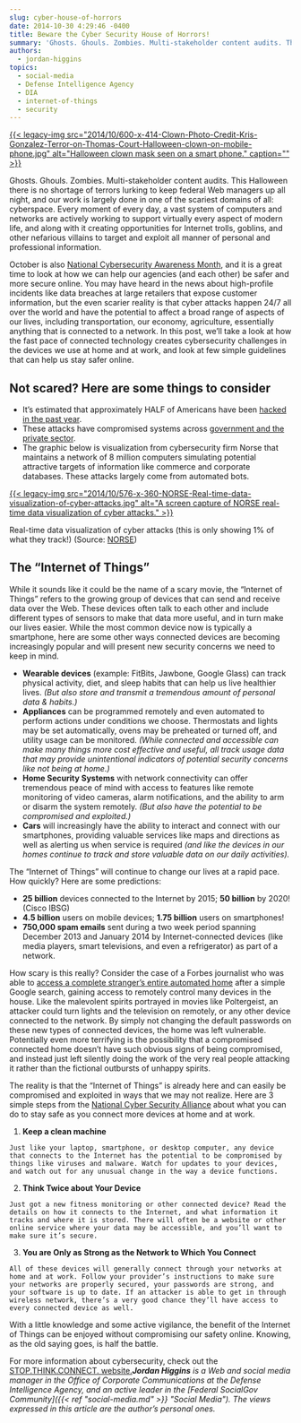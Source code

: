 ```yaml
---
slug: cyber-house-of-horrors
date: 2014-10-30 4:29:46 -0400
title: Beware the Cyber Security House of Horrors!
summary: 'Ghosts. Ghouls. Zombies. Multi-stakeholder content audits. This Halloween there is no shortage of terrors lurking to keep federal Web managers up all night, and our work is largely done in one of the scariest domains of all: cyberspace. Every moment of every day, a vast system of computers and networks are actively working to support'
authors:
  - jordan-higgins
topics:
  - social-media
  - Defense Intelligence Agency
  - DIA
  - internet-of-things
  - security
---
```


[{{< legacy-img src="2014/10/600-x-414-Clown-Photo-Credit-Kris-Gonzalez-Terror-on-Thomas-Court-Halloween-clown-on-mobile-phone.jpg" alt="Halloween clown mask seen on a smart phone." caption="" >}}](https://s3.amazonaws.com/digitalgov/_legacy-img/2014/10/600-x-414-Clown-Photo-Credit-Kris-Gonzalez-Terror-on-Thomas-Court-Halloween-clown-on-mobile-phone.jpg) 

Ghosts. Ghouls. Zombies. Multi-stakeholder content audits. This Halloween there is no shortage of terrors lurking to keep federal Web managers up all night, and our work is largely done in one of the scariest domains of all: cyberspace. Every moment of every day, a vast system of computers and networks are actively working to support virtually every aspect of modern life, and along with it creating opportunities for Internet trolls, goblins, and other nefarious villains to target and exploit all manner of personal and professional information.

October is also [National Cybersecurity Awareness Month](http://www.staysafeonline.org/ncsam/landing-page/), and it is a great time to look at how we can help our agencies (and each other) be safer and more secure online. You may have heard in the news about high-profile incidents like data breaches at large retailers that expose customer information, but the even scarier reality is that cyber attacks happen 24/7 all over the world and have the potential to affect a broad range of aspects of our lives, including transportation, our economy, agriculture, essentially anything that is connected to a network. In this post, we’ll take a look at how the fast pace of connected technology creates cybersecurity challenges in the devices we use at home and at work, and look at few simple guidelines that can help us stay safer online.

## Not scared? Here are some things to consider

  * It’s estimated that approximately HALF of Americans have been [hacked in the past year](http://money.cnn.com/2014/05/28/technology/security/hack-data-breach/).
  * These attacks have compromised systems across [government and the private sector](http://www.informationisbeautiful.net/visualizations/worlds-biggest-data-breaches-hacks/).
  * The graphic below is visualization from cybersecurity firm Norse that maintains a network of 8 million computers simulating potential attractive targets of information like commerce and corporate databases. These attacks largely come from automated bots.

[{{< legacy-img src="2014/10/576-x-360-NORSE-Real-time-data-visualization-of-cyber-attacks.jpg" alt="A screen capture of NORSE real-time data visualization of cyber attacks." >}}](https://s3.amazonaws.com/digitalgov/_legacy-img/2014/10/576-x-360-NORSE-Real-time-data-visualization-of-cyber-attacks.jpg)
  
Real-time data visualization of cyber attacks (this is only showing 1% of what they track!) (Source: [NORSE](http://map.ipviking.com/))

## The “Internet of Things”

While it sounds like it could be the name of a scary movie, the “Internet of Things” refers to the growing group of devices that can send and receive data over the Web. These devices often talk to each other and include different types of sensors to make that data more useful, and in turn make our lives easier. While the most common device now is typically a smartphone, here are some other ways connected devices are becoming increasingly popular and will present new security concerns we need to keep in mind.

  * **Wearable devices** (example: FitBits, Jawbone, Google Glass) can track physical activity, diet, and sleep habits that can help us live healthier lives. _(But also store and transmit a tremendous amount of personal data & habits.)_
  * **Appliances** can be programmed remotely and even automated to perform actions under conditions we choose. Thermostats and lights may be set automatically, ovens may be preheated or turned off, and utility usage can be monitored. _(While connected and accessible can make many things more cost effective and useful, all track usage data that may provide unintentional indicators of potential security concerns like not being at home.)_
  * **Home Security Systems** with network connectivity can offer tremendous peace of mind with access to features like remote monitoring of video cameras, alarm notifications, and the ability to arm or disarm the system remotely. _(But also have the potential to be compromised and exploited.)_
  * **Cars** will increasingly have the ability to interact and connect with our smartphones, providing valuable services like maps and directions as well as alerting us when service is required _(and like the devices in our homes continue to track and store valuable data on our daily activities)._

The “Internet of Things” will continue to change our lives at a rapid pace. How quickly? Here are some predictions:

  * **25 billion** devices connected to the Internet by 2015; **50 billion** by 2020! (Cisco IBSG)
  * **4.5 billion** users on mobile devices; **1.75 billion** users on smartphones!
  * **750,000 spam emails** sent during a two week period spanning December 2013 and January 2014 by Internet-connected devices (like media players, smart televisions, and even a refrigerator) as part of a network.

How scary is this really? Consider the case of a Forbes journalist who was able to [access a complete stranger’s entire automated home](http://www.forbes.com/sites/kashmirhill/2013/07/26/smart-homes-hack/) after a simple Google search, gaining access to remotely control many devices in the house. Like the malevolent spirits portrayed in movies like Poltergeist, an attacker could turn lights and the television on remotely, or any other device connected to the network. By simply not changing the default passwords on these new types of connected devices, the home was left vulnerable. Potentially even more terrifying is the possibility that a compromised connected home doesn’t have such obvious signs of being compromised, and instead just left silently doing the work of the very real people attacking it rather than the fictional outbursts of unhappy spirits.

The reality is that the “Internet of Things” is already here and can easily be compromised and exploited in ways that we may not realize. Here are 3 simple steps from the [National Cyber Security Alliance](http://www.staysafeonline.org/ncsam/landing-page/) about what you can do to stay safe as you connect more devices at home and at work.

  1. **Keep a clean machine**
  
    Just like your laptop, smartphone, or desktop computer, any device that connects to the Internet has the potential to be compromised by things like viruses and malware. Watch for updates to your devices, and watch out for any unusual change in the way a device functions.
  2. **Think Twice about Your Device**
  
    Just got a new fitness monitoring or other connected device? Read the details on how it connects to the Internet, and what information it tracks and where it is stored. There will often be a website or other online service where your data may be accessible, and you’ll want to make sure it’s secure.
  3. **You are Only as Strong as the Network to Which You Connect**
  
    All of these devices will generally connect through your networks at home and at work. Follow your provider’s instructions to make sure your networks are properly secured, your passwords are strong, and your software is up to date. If an attacker is able to get in through wireless network, there’s a very good chance they’ll have access to every connected device as well.

With a little knowledge and some active vigilance, the benefit of the Internet of Things can be enjoyed without compromising our safety online. Knowing, as the old saying goes, is half the battle.

For more information about cybersecurity, check out the [STOP.THINK.CONNECT. website.](http://www.staysafeonline.org/stop-think-connect/)_**Jordan Higgins** is a Web and social media manager in the Office of Corporate Communications at the Defense Intelligence Agency, and an active leader in the [Federal SocialGov Community]({{< ref "social-media.md" >}} "Social Media"). The views expressed in this article are the author&#8217;s personal ones._